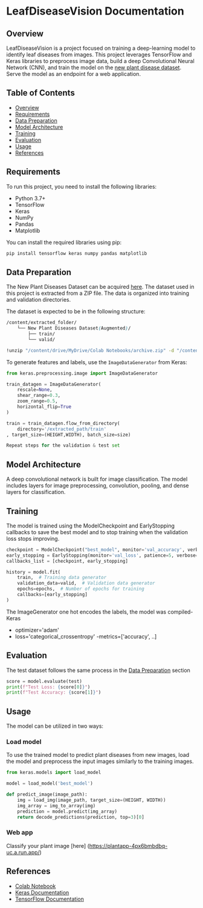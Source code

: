 # LeafDiseaseVision Documentation

## Overview
LeafDiseaseVision is a project focused on training a deep-learning model to identify leaf diseases from images. This project leverages TensorFlow and Keras libraries to preprocess image data, build a deep Convolutional Neural Network (CNN), and train the model on the [new plant disease dataset](https://link.springer.com/article/10.1007/s11063-022-10880-z). Serve the model as an endpoint for a web application. 

## Table of Contents
- [Overview](#overview)
- [Requirements](#requirements)
- [Data Preparation](#data-preparation)
- [Model Architecture](#model-architecture)
- [Training](#training)
- [Evaluation](#evaluation)
- [Usage](#usage)
- [References](#references)

## Requirements
To run this project, you need to install the following libraries:

- Python 3.7+
- TensorFlow
- Keras
- NumPy
- Pandas
- Matplotlib

You can install the required libraries using pip:

```bash
pip install tensorflow keras numpy pandas matplotlib
```

## Data Preparation
The New Plant Diseases Dataset can be acquired [here](https://www.kaggle.com/datasets/vipoooool/new-plant-diseases-dataset).
The dataset used in this project is extracted from a ZIP file. The data is organized into training and validation directories.

The dataset is expected to be in the following structure:

```scss
/content/extracted_folder/
    └── New Plant Diseases Dataset(Augmented)/
        ├── train/
        └── valid/
```

```bash
!unzip "/content/drive/MyDrive/Colab Notebooks/archive.zip" -d "/content/extracted_folder"
```

To generate features and labels, use the `ImageDataGenerator` from Keras:

```python
from keras.preprocessing.image import ImageDataGenerator

train_datagen = ImageDataGenerator(
    rescale=None,
    shear_range=0.3,
    zoom_range=0.5,
    horizontal_flip=True
)

train = train_datagen.flow_from_directory(
    directory='/extracted_path/train'
, target_size=(HEIGHT,WIDTH), batch_size=size)

Repeat steps for the validation & test set
```
## Model Architecture
A deep convolutional network is built for image classification. The model includes layers for image preprocessing, convolution, pooling, and dense layers for classification.

## Training
The model is trained using the ModelCheckpoint and EarlyStopping callbacks to save the best model and to stop training when the validation loss stops improving.

```python
checkpoint = ModelCheckpoint("best_model", monitor='val_accuracy', verbose=1, save_best_only=True, mode='max', save_format='tf')
early_stopping = EarlyStopping(monitor='val_loss', patience=5, verbose=1)
callbacks_list = [checkpoint, early_stopping]

history = model.fit(
    train,  # Training data generator
    validation_data=valid,  # Validation data generator
    epochs=epochs,  # Number of epochs for training
    callbacks=[early_stopping]
)
```

The ImageGenerator one hot encodes the labels, the model was compiled- Keras
- optimizer='adam'
- loss='categorical_crossentropy'
-metrics=['accuracy', ..]

## Evaluation
The test dataset follows the same process in the [Data Preparation](#data-preparation) section
 
```python
score = model.evaluate(test)
print(f"Test Loss: {score[0]}")
print(f"Test Accuracy: {score[1]}")
```

## Usage
The model can be utilized in two ways:

### Load model
To use the trained model to predict plant diseases from new images, load the model and preprocess the input images similarly to the training images.

```python
from keras.models import load_model

model = load_model('best_model')

def predict_image(image_path):
    img = load_img(image_path, target_size=(HEIGHT, WIDTH))
    img_array = img_to_array(img)
    prediction = model.predict(img_array)
    return decode_predictions(prediction, top=3)[0]
```

### Web app

Classify your plant image [here] (https://plantapp-4px6bmbdbq-uc.a.run.app/) 

## References
- [Colab Notebook](https://github.com/igbodani/new-plant-diseases/blob/main/PlantVision.ipynb)
- [Keras Documentation](https://keras.io/)
- [TensorFlow Documentation](https://www.tensorflow.org/)

